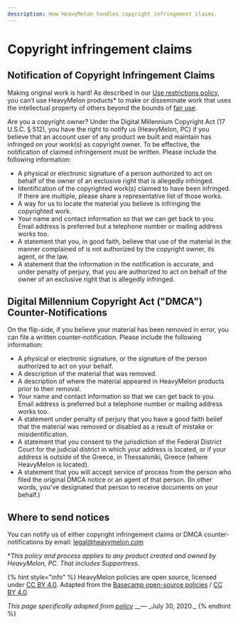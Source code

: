 ```yaml
---
description: How HeavyMelon handles copyright infringement claims.
---
```


# Copyright infringement claims

## Notification of Copyright Infringement Claims

Making original work is hard! As described in our [Use restrictions policy](use-restrictions.md), you can’t use HeavyMelon products\* to make or disseminate work that uses the intellectual property of others beyond the bounds of [fair use](https://www.copyright.gov/fair-use/more-info.html).

Are you a copyright owner? Under the Digital Millennium Copyright Act \(17 U.S.C. § 512\), you have the right to notify us \(HeavyMelon, PC\) if you believe that an account user of any product we built and maintain has infringed on your work\(s\) as copyright owner. To be effective, the notification of claimed infringement must be written. Please include the following information:

* A physical or electronic signature of a person authorized to act on behalf of the owner of an exclusive right that is allegedly infringed.
* Identification of the copyrighted work\(s\) claimed to have been infringed. If there are multiple, please share a representative list of those works.
* A way for us to locate the material you believe is infringing the copyrighted work.
* Your name and contact information so that we can get back to you. Email address is preferred but a telephone number or mailing address works too.
* A statement that you, in good faith, believe that use of the material in the manner complained of is not authorized by the copyright owner, its agent, or the law.
* A statement that the information in the notification is accurate, and under penalty of perjury, that you are authorized to act on behalf of the owner of an exclusive right that is allegedly infringed.

## Digital Millennium Copyright Act \("DMCA"\) Counter-Notifications

On the flip-side, if you believe your material has been removed in error, you can file a written counter-notification. Please include the following information:

* A physical or electronic signature, or the signature of the person authorized to act on your behalf.
* A description of the material that was removed.
* A description of where the material appeared in HeavyMelon products prior to their removal.
* Your name and contact information so that we can get back to you. Email address is preferred but a telephone number or mailing address works too.
* A statement under penalty of perjury that you have a good faith belief that the material was removed or disabled as a result of mistake or misidentification.
* A statement that you consent to the jurisdiction of the Federal District Court for the judicial district in which your address is located, or if your address is outside of the Greece, in Thessaloniki, Greece \(where HeavyMelon is located\).
* A statement that you will accept service of process from the person who filed the original DMCA notice or an agent of that person. \(In other words, you’ve designated that person to receive documents on your behalf.\)

## Where to send notices

You can notify us of either copyright infringement claims or DMCA counter-notifications by email: [legal@heavymelon.com](mailto:legal@heavymelon.com)

\*_This policy and process applies to any product created and owned by HeavyMelon, PC. That includes Supportress._

{% hint style="info" %}
HeavyMelon policies are open source, licensed under [CC BY 4.0](https://creativecommons.org/licenses/by/4.0/). Adapted from the [Basecamp open-source policies](https://github.com/basecamp/policies) / [CC BY 4.0](https://creativecommons.org/licenses/by/4.0/).

_This page specifically adapted from_ [_policy_](https://github.com/basecamp/policies/blob/11c9e03ef1cecd180c899e529083a7309679d712/copyright/index.md) _\_— \_July 30, 2020.\_
{% endhint %}

